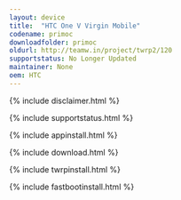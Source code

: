 ```yaml
---
layout: device
title:  "HTC One V Virgin Mobile"
codename: primoc
downloadfolder: primoc
oldurl: http://teamw.in/project/twrp2/120
supportstatus: No Longer Updated
maintainer: None
oem: HTC
---
```


{% include disclaimer.html %}

{% include supportstatus.html %}

{% include appinstall.html %}

{% include download.html %}

{% include twrpinstall.html %}

{% include fastbootinstall.html %}

